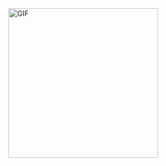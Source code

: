 <img src="https://media.giphy.com/media/v1.Y2lkPTc5MGI3NjExNWdoY2J0MnVmaWY1enhvbTRlcGt1Y3VvNHBvdWxtcjhsdm55NWkzYSZlcD12MV9pbnRlcm5hbF9naWZfYnlfaWQmY3Q9Zw/6ib6KPmkeAjDTxMxij/giphy.gif" alt="GIF" width="300" height="300">

<!--
**arunmathaisk/arunmathaisk** is a ✨ _special_ ✨ repository because its `README.md` (this file) appears on your GitHub profile.

Here are some ideas to get you started:

- 🔭 I’m currently working on ...
- 🌱 I’m currently learning ...
- 👯 I’m looking to collaborate on ...
- 🤔 I’m looking for help with ...
- 💬 Ask me about ...
- 📫 How to reach me: [Contact Me]( https://arunmathaisk.in/contact-me/)- 😄 Pronouns: ...
- ⚡ Fun fact: ...
-->

